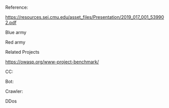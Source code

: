 Reference:

https://resources.sei.cmu.edu/asset_files/Presentation/2019_017_001_539902.pdf

Blue army

Red army

Related Projects

https://owasp.org/www-project-benchmark/

CC:

Bot:

Crawler:

DDos
